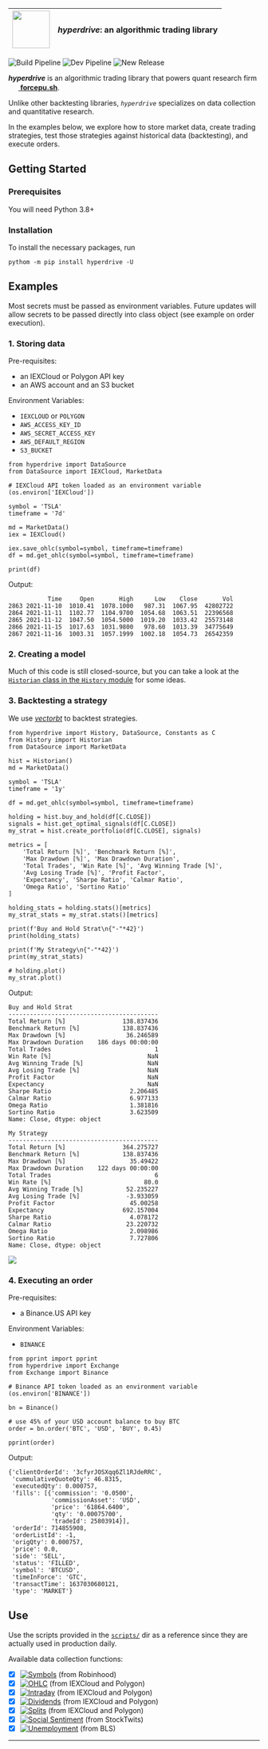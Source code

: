 | <img src="img/25_nasa.gif" width="75" /> | **_hyperdrive_**: an algorithmic trading library |
| ---------------------------------------- | ------------------------------------------------ |

<!-- <img src="https://raw.githubusercontent.com/suchak1/hyperdrive/master/img/25_nasa.gif" width="75" /> -->

![Build Pipeline](https://github.com/suchak1/hyperdrive/workflows/Build%20Pipeline/badge.svg) ![Dev Pipeline](https://github.com/suchak1/hyperdrive/workflows/Dev%20Pipeline/badge.svg) ![New Release](https://github.com/suchak1/hyperdrive/workflows/New%20Release/badge.svg)

**_hyperdrive_** is an algorithmic trading library that powers quant research firm &nbsp;[<img src="img/btc_ice.png" width="16" /> **forcepu.sh**](https://forcepu.sh).

Unlike other backtesting libraries, _`hyperdrive`_ specializes on data collection and quantitative research.

In the examples below, we explore how to store market data, create trading strategies, test those strategies against historical data (backtesting), and execute orders.

## Getting Started

### Prerequisites

You will need Python 3.8+

### Installation

To install the necessary packages, run

```
pythom -m pip install hyperdrive -U
```

## Examples

Most secrets must be passed as environment variables. Future updates will allow secrets to be passed directly into class object (see example on order execution).

<!-- ### 1. Getting data

Pre-requisites:

- an IEXCloud or Polygon API key
- an AWS account and an S3 bucket

Environment Variables:

- `IEXCLOUD` or `POLYGON`
- `AWS_ACCESS_KEY_ID`
- `AWS_SECRET_ACCESS_KEY`
- `AWS_DEFAULT_REGION`
- `S3_BUCKET`

```
from hyperdrive import DataSource
from DataSource import IEXCloud

# Your IEXCloud API token must be an environment variable (accessible in os.environ['IEXCloud'])

iex = IEXCloud()
df = iex.get_ohlc(symbol='TSLA', timeframe='7d')
print(df)
```

Output:

```
           Time     Open       High      Low    Close       Vol
2863 2021-11-10  1010.41  1078.1000   987.31  1067.95  42802722
2864 2021-11-11  1102.77  1104.9700  1054.68  1063.51  22396568
2865 2021-11-12  1047.50  1054.5000  1019.20  1033.42  25573148
2866 2021-11-15  1017.63  1031.9800   978.60  1013.39  34775649
2867 2021-11-16  1003.31  1057.1999  1002.18  1054.73  26542359
```

Although this function won't save data to the S3 bucket, hyperdrive checks the S3 bucket with key `data/ohlc/iexcloud/TSLA.csv` to see if any cached data exists to correct for inconsistencies in values and column names. -->

### 1. Storing data

Pre-requisites:

- an IEXCloud or Polygon API key
- an AWS account and an S3 bucket

Environment Variables:

- `IEXCLOUD` or `POLYGON`
- `AWS_ACCESS_KEY_ID`
- `AWS_SECRET_ACCESS_KEY`
- `AWS_DEFAULT_REGION`
- `S3_BUCKET`

```
from hyperdrive import DataSource
from DataSource import IEXCloud, MarketData

# IEXCloud API token loaded as an environment variable (os.environ['IEXCloud'])

symbol = 'TSLA'
timeframe = '7d'

md = MarketData()
iex = IEXCloud()

iex.save_ohlc(symbol=symbol, timeframe=timeframe)
df = md.get_ohlc(symbol=symbol, timeframe=timeframe)

print(df)
```

Output:

```
           Time     Open       High      Low    Close       Vol
2863 2021-11-10  1010.41  1078.1000   987.31  1067.95  42802722
2864 2021-11-11  1102.77  1104.9700  1054.68  1063.51  22396568
2865 2021-11-12  1047.50  1054.5000  1019.20  1033.42  25573148
2866 2021-11-15  1017.63  1031.9800   978.60  1013.39  34775649
2867 2021-11-16  1003.31  1057.1999  1002.18  1054.73  26542359
```

### 2. Creating a model

Much of this code is still closed-source, but you can take a look at the [`Historian` class in the `History` module](hyperdrive/History.py) for some ideas.

### 3. Backtesting a strategy

We use [_vectorbt_](https://vectorbt.dev/) to backtest strategies.

```
from hyperdrive import History, DataSource, Constants as C
from History import Historian
from DataSource import MarketData

hist = Historian()
md = MarketData()

symbol = 'TSLA'
timeframe = '1y'

df = md.get_ohlc(symbol=symbol, timeframe=timeframe)

holding = hist.buy_and_hold(df[C.CLOSE])
signals = hist.get_optimal_signals(df[C.CLOSE])
my_strat = hist.create_portfolio(df[C.CLOSE], signals)

metrics = [
    'Total Return [%]', 'Benchmark Return [%]',
    'Max Drawdown [%]', 'Max Drawdown Duration',
    'Total Trades', 'Win Rate [%]', 'Avg Winning Trade [%]',
    'Avg Losing Trade [%]', 'Profit Factor',
    'Expectancy', 'Sharpe Ratio', 'Calmar Ratio',
    'Omega Ratio', 'Sortino Ratio'
]

holding_stats = holding.stats()[metrics]
my_strat_stats = my_strat.stats()[metrics]

print(f'Buy and Hold Strat\n{"-"*42}')
print(holding_stats)

print(f'My Strategy\n{"-"*42}')
print(my_strat_stats)

# holding.plot()
my_strat.plot()
```

Output:

```
Buy and Hold Strat
------------------------------------------
Total Return [%]                138.837436
Benchmark Return [%]            138.837436
Max Drawdown [%]                 36.246589
Max Drawdown Duration    186 days 00:00:00
Total Trades                             1
Win Rate [%]                           NaN
Avg Winning Trade [%]                  NaN
Avg Losing Trade [%]                   NaN
Profit Factor                          NaN
Expectancy                             NaN
Sharpe Ratio                      2.206485
Calmar Ratio                      6.977133
Omega Ratio                       1.381816
Sortino Ratio                     3.623509
Name: Close, dtype: object

My Strategy
------------------------------------------
Total Return [%]                364.275727
Benchmark Return [%]            138.837436
Max Drawdown [%]                  35.49422
Max Drawdown Duration    122 days 00:00:00
Total Trades                             6
Win Rate [%]                          80.0
Avg Winning Trade [%]            52.235227
Avg Losing Trade [%]             -3.933059
Profit Factor                     45.00258
Expectancy                      692.157004
Sharpe Ratio                      4.078172
Calmar Ratio                     23.220732
Omega Ratio                       2.098986
Sortino Ratio                     7.727806
Name: Close, dtype: object
```

<img src="img/TSLA_strat.png">

### 4. Executing an order

Pre-requisites:

- a Binance.US API key

Environment Variables:

- `BINANCE`

```
from pprint import pprint
from hyperdrive import Exchange
from Exchange import Binance

# Binance API token loaded as an environment variable (os.environ['BINANCE'])

bn = Binance()

# use 45% of your USD account balance to buy BTC
order = bn.order('BTC', 'USD', 'BUY', 0.45)

pprint(order)
```

Output:

```
{'clientOrderId': '3cfyrJOSXqq6Zl1RJdeRRC',
 'cummulativeQuoteQty': 46.8315,
 'executedQty': 0.000757,
 'fills': [{'commission': '0.0500',
            'commissionAsset': 'USD',
            'price': '61864.6400',
            'qty': '0.00075700',
            'tradeId': 25803914}],
 'orderId': 714855908,
 'orderListId': -1,
 'origQty': 0.000757,
 'price': 0.0,
 'side': 'SELL',
 'status': 'FILLED',
 'symbol': 'BTCUSD',
 'timeInForce': 'GTC',
 'transactTime': 1637030680121,
 'type': 'MARKET'}
```

## Use

Use the scripts provided in the [`scripts/`](scripts) dir as a reference since they are actually used in production daily.

Available data collection functions:

- [x] [![Symbols](https://github.com/suchak1/hyperdrive/workflows/Symbols/badge.svg)](https://github.com/suchak1/hyperdrive/actions?query=workflow%3ASymbols) (from Robinhood)
- [x] [![OHLC](https://github.com/suchak1/hyperdrive/workflows/OHLC/badge.svg)](https://github.com/suchak1/hyperdrive/actions?query=workflow%3AOHLC) (from IEXCloud and Polygon)
- [x] [![Intraday](https://github.com/suchak1/hyperdrive/workflows/Intraday/badge.svg)](https://github.com/suchak1/hyperdrive/actions?query=workflow%3AIntraday) (from IEXCloud and Polygon)
- [x] [![Dividends](https://github.com/suchak1/hyperdrive/workflows/Dividends/badge.svg)](https://github.com/suchak1/hyperdrive/actions?query=workflow%3ADividends) (from IEXCloud and Polygon)
- [x] [![Splits](https://github.com/suchak1/hyperdrive/workflows/Splits/badge.svg)](https://github.com/suchak1/hyperdrive/actions?query=workflow%3ASplits) (from IEXCloud and Polygon)
- [x] [![Social Sentiment](<https://github.com/suchak1/hyperdrive/workflows/Social%20Sentiment%20(1)/badge.svg>)](https://github.com/suchak1/hyperdrive/actions?query=workflow%3A%22Social+Sentiment+%281%29%22) (from StockTwits)
- [x] [![Unemployment](https://github.com/suchak1/hyperdrive/workflows/Unemployment/badge.svg)](https://github.com/suchak1/hyperdrive/actions?query=workflow%3AUnemployment) (from BLS)

---

<!-- need to create an oracle -->
<!-- extra -->
<!-- 3. auto update model monthly -->
<!-- abstract away undersample fx from preprocess fx, and buy and sell from order fx, make oracle class -->
<!-- 4. automate saving model and preprocessors (every 2 weeks ) -->
<!-- 5. add live results on website / model vs buying and holding like alphahub - use dash or plotly? use pca visualization, tsne for higher dimensions, roc curve, etc-->
<!-- 6. add authentication and business like report style like in dash example -->

```

```

